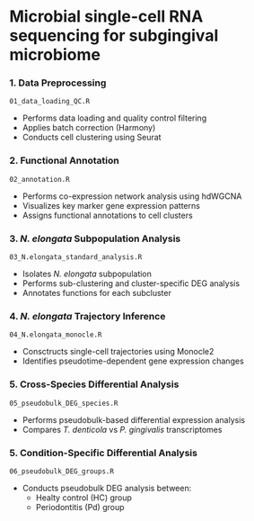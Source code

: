 
# Microbial single-cell RNA sequencing for subgingival microbiome

### 1. Data Preprocessing

`01_data_loading_QC.R`

- Performs data loading and quality control filtering
- Applies batch correction (Harmony)
- Conducts cell clustering using Seurat

### 2. Functional Annotation

`02_annotation.R`

- Performs co-expression network analysis using hdWGCNA
- Visualizes key marker gene expression patterns
- Assigns functional annotations to cell clusters

### 3. *N. elongata* Subpopulation Analysis

`03_N.elongata_standard_analysis.R`

- Isolates *N. elongata* subpopulation
- Performs sub-clustering and cluster-specific DEG analysis
- Annotates functions for each subcluster

### 4. *N. elongata* Trajectory Inference

`04_N.elongata_monocle.R`

- Consctructs single-cell trajectories using Monocle2
- Identifies pseudotime-dependent gene expression changes

### 5. Cross-Species Differential Analysis

`05_pseudobulk_DEG_species.R`

- Performs pseudobulk-based differential expression analysis
- Compares *T. denticola* vs *P. gingivalis* transcriptomes

### 5. Condition-Specific Differential Analysis

`06_pseudobulk_DEG_groups.R`

- Conducts pseudobulk DEG analysis between:
  - Healty control (HC) group
  - Periodontitis (Pd) group 




